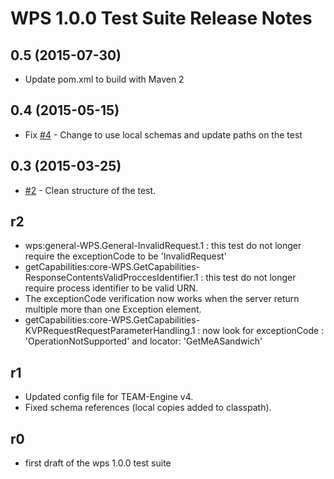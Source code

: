 #  WPS 1.0.0 Test Suite Release Notes

## 0.5 (2015-07-30)

- Update pom.xml to build with Maven 2

## 0.4 (2015-05-15)

  * Fix [#4](https://github.com/opengeospatial/ets-wps10/issues/2) - Change to use local schemas and update paths on the test

## 0.3 (2015-03-25)
	
  * [#2](https://github.com/opengeospatial/ets-wps10/issues/2) - Clean structure of the test.

## r2

  * wps:general-WPS.General-InvalidRequest.1 : this test do not longer require the exceptionCode to be 'InvalidRequest' 
  * getCapabilities:core-WPS.GetCapabilities-ResponseContentsValidProccesIdentifier.1 : this test do not longer require process identifier to be valid URN.
  * The exceptionCode verification now works when the server return multiple more than one Exception element.
  * getCapabilities:core-WPS.GetCapabilities-KVPRequestRequestParameterHandling.1 : now look for exceptionCode : 'OperationNotSupported' and locator: 'GetMeASandwich'

## r1

  * Updated config file for TEAM-Engine v4.
  * Fixed schema references (local copies added to classpath).

## r0

  * first draft of the wps 1.0.0 test suite 
